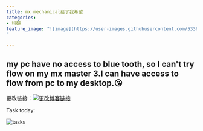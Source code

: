 ```yaml
---
title: mx mechanical给了我希望
categories:
- 科研
feature_image: "![image](https://user-images.githubusercontent.com/53364734/199033801-4709db0d-6c53-44f7-b3c5-83e4003bc6b2.png)
"

---
```

my pc have no access to blue tooth, so I can't try flow on my mx master 3.I can have access to flow from pc to my desktop.😘
---

<!-- more -->

更改链接：[![更改博客链接](https://user-images.githubusercontent.com/53364734/192180297-c1654533-eb5f-4bf9-aa9f-ab830208a5e3.png)](https://github.com/lizeyujack/lizeyujack.github.io/edit/main/_posts/2022-11-5-30.md)

Task today:

![tasks](https://dida365.com/webapp/#p/b7044b61accd4086b6b3906b/tasks/4b254e17a6ac73fbfaa6821c)
